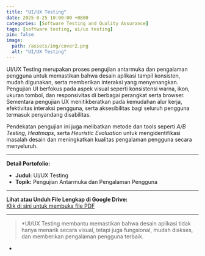 ```yaml
---
title: "UI/UX Testing"
date: 2025-8-25 10:00:00 +0800
categories: [Software Testing and Quality Assurance]
tags: [software testing, ui/ux testing]
pin: false
image:
  path: /assets/img/cover2.png
  alt: "UI/UX Testing"
---
```



UI/UX Testing merupakan proses pengujian antarmuka dan pengalaman pengguna untuk memastikan bahwa desain aplikasi tampil konsisten, mudah digunakan, serta memberikan interaksi yang menyenangkan.  
Pengujian UI berfokus pada aspek visual seperti konsistensi warna, ikon, ukuran tombol, dan responsivitas di berbagai perangkat serta browser.  
Sementara pengujian UX menitikberatkan pada kemudahan alur kerja, efektivitas interaksi pengguna, serta aksesibilitas bagi seluruh pengguna termasuk penyandang disabilitas.

Pendekatan pengujian ini juga melibatkan metode dan tools seperti *A/B Testing*, *Heatmaps*, serta *Heuristic Evaluation* untuk mengidentifikasi masalah desain dan meningkatkan kualitas pengalaman pengguna secara menyeluruh.

---

**Detail Portofolio:**
- **Judul:** UI/UX Testing  
- **Topik:** Pengujian Antarmuka dan Pengalaman Pengguna

---

**Lihat atau Unduh File Lengkap di Google Drive:**  
[Klik di sini untuk membuka file PDF](https://drive.google.com/file/d/12N-ugshIQSDrLutsQgo-qsxfjeBa3daP/view?usp=sharing)

---

> *UI/UX Testing membantu memastikan bahwa desain aplikasi tidak hanya menarik secara visual, tetapi juga fungsional, mudah diakses, dan memberikan pengalaman pengguna terbaik.
*
